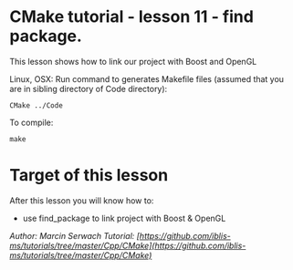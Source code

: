 # CMake tutorial - lesson 11 - find package.
This lesson shows how to link our project with Boost and OpenGL

Linux, OSX: Run command to generates Makefile files (assumed that you are in sibling directory of Code directory):
```
CMake ../Code
```
To compile:
```
make
```

# Target of this lesson
After this lesson you will know how to:
- use find_package to link project with Boost & OpenGL

*Author: Marcin Serwach*
*Tutorial: [https://github.com/iblis-ms/tutorials/tree/master/Cpp/CMake](https://github.com/iblis-ms/tutorials/tree/master/Cpp/CMake)*
